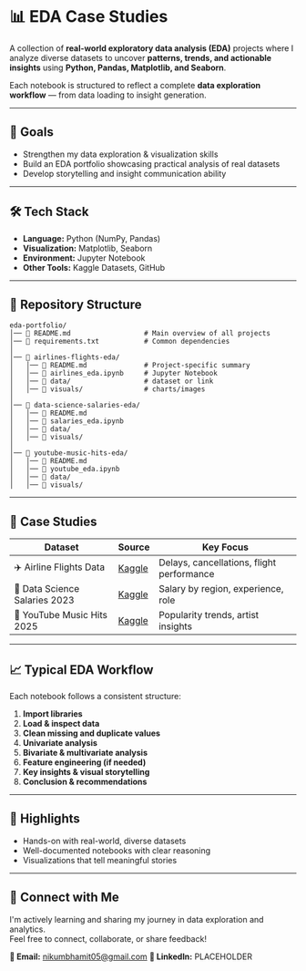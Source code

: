 # 📊 EDA Case Studies

A collection of **real-world exploratory data analysis (EDA)** projects where I analyze diverse datasets to uncover **patterns, trends, and actionable insights** using **Python, Pandas, Matplotlib, and Seaborn**.

Each notebook is structured to reflect a complete **data exploration workflow** — from data loading to insight generation.

---

## 🧠 Goals
- Strengthen my data exploration & visualization skills  
- Build an EDA portfolio showcasing practical analysis of real datasets  
- Develop storytelling and insight communication ability  

---

## 🛠️ Tech Stack
- **Language:** Python (NumPy, Pandas)
- **Visualization:** Matplotlib, Seaborn
- **Environment:** Jupyter Notebook
- **Other Tools:** Kaggle Datasets, GitHub

---

## 📂 Repository Structure

```
eda-portfolio/
│── 📄 README.md                  # Main overview of all projects
│── 📄 requirements.txt           # Common dependencies
│
│── 📁 airlines-flights-eda/
│   │── 📄 README.md              # Project-specific summary
│   │── 📄 airlines_eda.ipynb     # Jupyter Notebook
│   │── 📁 data/                  # dataset or link
│   │── 📁 visuals/               # charts/images
│
│── 📁 data-science-salaries-eda/
│   │── 📄 README.md
│   │── 📄 salaries_eda.ipynb
│   │── 📁 data/
│   │── 📁 visuals/
│
│── 📁 youtube-music-hits-eda/
│   │── 📄 README.md
│   │── 📄 youtube_eda.ipynb
│   │── 📁 data/
│   │── 📁 visuals/
```

---

## 📘 Case Studies

| Dataset | Source | Key Focus |
|----------|---------|-----------|
| ✈️ Airline Flights Data | [Kaggle](https://www.kaggle.com/datasets/rohitgrewal/airlines-flights-data) | Delays, cancellations, flight performance |
| 💼 Data Science Salaries 2023 | [Kaggle](https://www.kaggle.com/datasets/arnabchaki/data-science-salaries-2023) | Salary by region, experience, role |
| 🎵 YouTube Music Hits 2025 | [Kaggle](https://www.kaggle.com/datasets/ayeshaimran123/top-youtube-music-hits-2025) | Popularity trends, artist insights |

---

## 📈 Typical EDA Workflow
Each notebook follows a consistent structure:
1. **Import libraries**
2. **Load & inspect data**
3. **Clean missing and duplicate values**
4. **Univariate analysis**
5. **Bivariate & multivariate analysis**
6. **Feature engineering (if needed)**
7. **Key insights & visual storytelling**
8. **Conclusion & recommendations**

---

## 🌟 Highlights
- Hands-on with real-world, diverse datasets  
- Well-documented notebooks with clear reasoning  
- Visualizations that tell meaningful stories  

---

## 🤝 Connect with Me
I'm actively learning and sharing my journey in data exploration and analytics.  
Feel free to connect, collaborate, or share feedback!

**📧 Email:** nikumbhamit05@gmail.com 
**🔗 LinkedIn:** PLACEHOLDER
